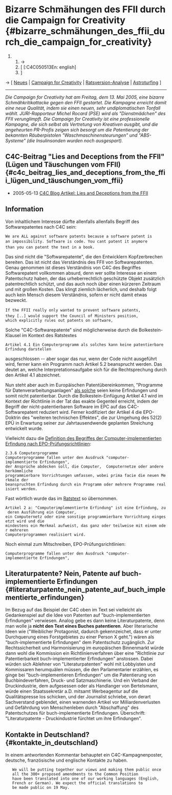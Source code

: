 # Bizarre Schmähungen des FFII durch die Campaign for Creativity {#bizarre_schmähungen_des_ffii_durch_die_campaign_for_creativity}

1.  1.  -\>
    2.  \[ \[:C4C050513En: english\]
    3.  \]

-\> \[ [ Neues](SwpatcninoDe "wikilink") \| [ Campaign for
Creativity](CampaignForCreativityDe "wikilink") \|
[Ratsversion-Analyse](http://swpat.ffii.org/papers/europarl0309/cons0401/ "wikilink")
\| [Astroturfing](http://en.wikipedia.org/wiki/Astroturfing "wikilink")
\]

------------------------------------------------------------------------

*Die Campaign for Creativity hat am Freitag, dem 13. Mai 2005, eine
bizarre Schmähkritikattacke gegen den FFII gestartet. Die Kampagne
erreicht damit eine neue Qualität, indem sie einen neuen, sehr
undiplomatischen Tonfall wählt. JURI-Rapporteur Michel Rocard (PSE) wird
als \"Dienstmädchen\" des FFII verunglimpft. Die Campaign for Creativity
ist eine professionelle Kampagne, die sich selbst als Vertretung von
Kreativen ausgibt, und die angeheurten PR-Profis zeigen sich besorgt um
die Patentierung der bekannten Räuberpistolen
\"Waschmaschinensteurungen\" und \"ABS-Systeme\" (die Insulinsonden
wurden noch ausgespart).*

## C4C-Beitrag \"Lies and Deceptions from the FFII\" (Lügen und Täuschungen vom FFII) {#c4c_beitrag_lies_and_deceptions_from_the_ffii_lügen_und_täuschungen_vom_ffii}

-   2005-05-13 [C4C Blog Artikel: Lies and Deceptions from the
    FFII](http://europeansoftwarepatents.blogspot.com/2005/05/lies-and-deceptions-from-ffii.html "wikilink")

## Information

Von inhaltlichem Interesse dürfte allenfalls allenfalls Begriff des
Softwarepatentes nach C4C sein:

`We are ALL against software patents because a software patent is `\
`an impossibility. Software is code. You cant patent it anymore `\
`than you can patent the text in a book.`

Das sind nicht die \"Softwarepatente\", die den Entwicklern
Kopfzerbrechen bereiten. Das ist nicht das Verständnis des FFII von
Softwarepatenten. Genau genommen ist dieses Verständnis von C4C des
Begriffes Softwarepatent vollkommen absurd, denn wer sollte Interesse an
einem Patentschutz haben, der das urheberrechtlich geschützte Objekt
zusätzlich patentrechtlich schützt, und das auch noch über einen
kürzeren Zeitraum und mit großen Kosten. Das klingt ziemlich lächerlich,
und deshalb folgt auch kein Mensch diesem Verständnis, sofern er nicht
damit etwas bezweckt.

`If the FFII really only wanted to prevent software patents, `\
`they [..] would support the Council of Ministers position,`\
`which explicitly rules out patents on software, `

Solche \"C4C-Softwarepatente\" sind möglicherweise durch die
Bolkestein-Klausel im Kontext des Ratstextes

`Artikel 4.1 Ein Computerprogramm als solches kann keine patentierbare Erfindung darstellen`

ausgeschlossen \-- aber sogar das nur, wenn der Code nicht ausgeführt
wird, ferner kann ein Programm nach Artikel 5.2 beansprucht werden. Das
deutet an, welche Interpretationsaufgabe sich für die Rechtsprechung
durch den Artikel 4.1 abzeichnet.

Nun steht aber auch im Europäischen Patentübereinkommen, \"Programme für
Datenverarbeitungsanlagen\" [ als solche](AssuchEn "wikilink") seien
keine Erfindungen und somit nicht patentierbar. Durch die
Bolkestein-Einfügung Artikel 4.1 wird im Kontext der Richtlinie in der
Tat das exakte Gegenteil erreicht, indem der Begriff der
nicht-patentierbaren Software im EPC auf das C4C-Softwarepatent
reduziert wird. Ferner kodifiziert der Artikel 4 die EPO-Doktrin des
\"weiteren technischen Effektes\", die zur Umgehung des 52(2) EPÜ in
Erwartung seiner zur Jahrtausendwende geplanten Streichung entwickelt
wurde.

Vielleicht dazu die [Definition des Begriffes der
Computer-implementierten Erfindung nach
EPO-Prüfungsrichtlinien](http://www.european-patent-office.org/legal/gui_lines/d/c_iv_2_3_6.htm "wikilink"):

`2.3.6 Computerprogramme `\
`Computerprogramme fallen unter den Ausdruck "computer-implementierte Erfindungen", `\
`der Ansprüche abdecken soll, die Computer,  Computernetze oder andere herkömmliche `\
`programmierbare Vorrichtungen umfassen, wobei prima facie die neuen Merkmale der `\
`beanspruchten Erfindung durch ein Programm oder mehrere Programme realisiert werden. `

Fast wörtlich wurde das im
[Ratstext](http://register.consilium.eu.int/pdf/de/04/st11/st11979-re01.de04.pdf "wikilink")
so übernommen.

`Artikel 2 a: "Computerimplementierte Erfindung" ist eine Erfindung, zu deren Ausführung ein Computer,`\
`ein Computernetz oder eine sonstige programmierbare Vorrichtung eingesetzt wird und die`\
`mindestens ein Merkmal aufweist, das ganz oder teilweise mit einem oder mehreren`\
`Computerprogrammen realisiert wird.`

Noch einmal zum Mitschreiben, EPO-Prüfungsrichtlinien:

`Computerprogramme fallen unter den Ausdruck "computer-implementierte Erfindungen", `

## Literaturpatente? Nein, Patente auf buch-implementierte Erfindungen {#literaturpatente_nein_patente_auf_buch_implementierte_erfindungen}

Im Bezug auf das Beispiel der C4C oben im Text sei vielleicht als
Gedankenspiel auf die Idee von Patenten auf \"buch-implementierten
Erfindungen\" verwiesen. Analog gebe es dann keine Literaturpatente,
denn man wolle ja **nicht den Text eines Buches patentieren**. Aber
literarische Ideen wie (\"Weiblicher Protagonist, dadurch gekennzeichet,
dass er unter Durchquerung eines Forstgebietes zu einer Person X
geht.\") wären als \"buch-implementierte Erfindungen\" dem Patentschutz
zugänglich. Zur Rechtssicherheit und Harmonisierung im europäischen
Binnenmarkt würde dann wohl die Kommission ein Richtlinienverfahren über
eine \"Richtlinie zur Patentierbarkeit buch-implementierter
Erfindungen\" anstossen. Dabei würden sich Ablehner von
\"Literaturpatenten\" wohl mit Lobbyisten und Kommissaren herumquälen
müssen, die den Parlamentarier erzählen, es ginge bei
\"buch-implementieren Erfindungen\" um die Patentierung von
Buchbindeverfahren, Druck- und Satzmaschinerie. Und ein Verband der
Druckindustrie, dem aufgesessen oder als Handlanger von Bertelsmann,
würde einen Staatssekretär a.D. mitsamt Werbeagentur auf die
Qualitätspresse los schicken, und der Journalist schriebe, von derart
Sachverstand geblendet, einen warnenden Artikel vor Milliardenverlusten
und Gefährdung von Menschenleben durch \"Abschaffung\" des
Patentschutzes für buch-implementierte Erfindungen. Überschrift:
\"Literaturpatente - Druckindustrie fürchtet um ihre Erfindungen\".

## Kontakte in Deutschland? {#kontakte_in_deutschland}

In einem antwortenden Kommentar behauptet ein C4C-Kampagnenposter,
deutsche, französische und englische Kontakte zu haben.

`   We will be putting together our views and making them public once `\
`   all the 300+ proposed amendments to the Common Position  `\
`   have been translated into one of our working languages (English, `\
`   French or German). We expect the official translations to `\
`   be made public on 19 May.`
